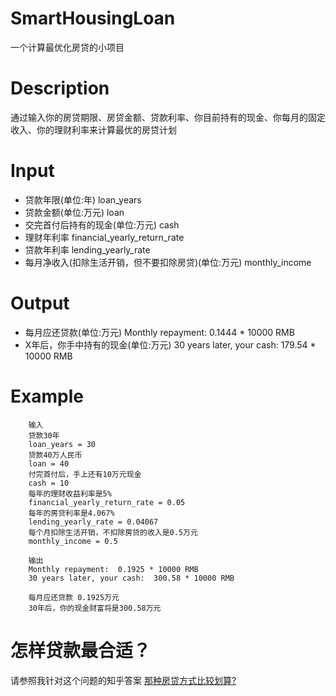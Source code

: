 # SmartHousingLoan
一个计算最优化房贷的小项目

# Description
通过输入你的房贷期限、房贷金额、贷款利率、你目前持有的现金、你每月的固定收入、你的理财利率来计算最优的房贷计划

# Input
* 贷款年限(单位:年)
loan_years
* 贷款金额(单位:万元)
loan
* 交完首付后持有的现金(单位:万元)
cash
* 理财年利率
financial_yearly_return_rate
* 贷款年利率
lending_yearly_rate
* 每月净收入(扣除生活开销，但不要扣除房贷)(单位:万元)
monthly_income

# Output
* 每月应还贷款(单位:万元)
Monthly repayment:	0.1444 * 10000 RMB
* X年后，你手中持有的现金(单位:万元)
30 years later, your cash:	179.54 * 10000 RMB

# Example
        输入
        贷款30年
        loan_years = 30
        贷款40万人民币
        loan = 40
        付完首付后，手上还有10万元现金
        cash = 10
        每年的理财收益利率是5%
        financial_yearly_return_rate = 0.05
        每年的房贷利率是4.067%
        lending_yearly_rate = 0.04067
        每个月扣除生活开销，不扣除房贷的收入是0.5万元
        monthly_income = 0.5

        输出
        Monthly repayment:	0.1925 * 10000 RMB
        30 years later, your cash:	300.58 * 10000 RMB

        每月应还贷款 0.1925万元
        30年后，你的现金财富将是300.58万元

# 怎样贷款最合适？
请参照我针对这个问题的知乎答案 [那种房贷方式比较划算?](https://www.zhihu.com/question/48542896/answer/115493325)
